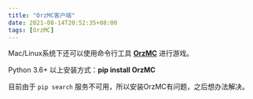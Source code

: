 ```yaml
---
title: "OrzMC客户端"
date: 2021-08-14T20:52:35+08:00
tags: [OrzMC]
---
```


Mac/Linux系统下还可以使用命令行工具 [**OrzMC**](https://pypi.org/project/OrzMC/) 进行游戏。

Python 3.6+ 以上安装方式：**pip install OrzMC** 

目前由于 `pip search` 服务不可用，所以安装OrzMC有问题，之后想办法解决。